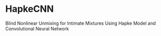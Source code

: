 # HapkeCNN
Blind Nonlinear Unmixing for Intimate Mixtures Using Hapke Model and Convolutional Neural Network

